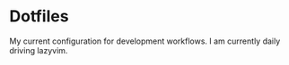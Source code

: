 # Dotfiles

My current configuration for development workflows. I am currently daily driving lazyvim.

